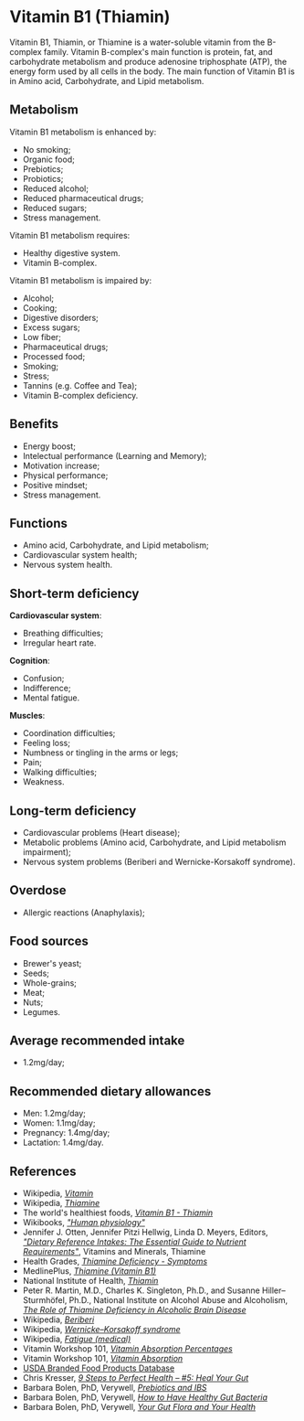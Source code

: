 # Vitamin B1 (Thiamin)
Vitamin B1, Thiamin, or Thiamine is a water-soluble vitamin from the B-complex family. Vitamin B-complex's main function is protein, fat, and carbohydrate metabolism and produce adenosine triphosphate (ATP), the energy form used by all cells in the body. The main function of Vitamin B1 is in Amino acid, Carbohydrate, and Lipid metabolism.

## Metabolism
Vitamin B1 metabolism is enhanced by:
- No smoking;
- Organic food;
- Prebiotics;
- Probiotics;
- Reduced alcohol;
- Reduced pharmaceutical drugs;
- Reduced sugars;
- Stress management.

Vitamin B1 metabolism requires:
- Healthy digestive system.
- Vitamin B-complex.

Vitamin B1 metabolism is impaired by:
- Alcohol;
- Cooking;
- Digestive disorders;
- Excess sugars;
- Low fiber;
- Pharmaceutical drugs;
- Processed food;
- Smoking;
- Stress;
- Tannins (e.g. Coffee and Tea);
- Vitamin B-complex deficiency.

## Benefits
- Energy boost;
- Intelectual performance (Learning and Memory);
- Motivation increase;
- Physical performance;
- Positive mindset;
- Stress management.

## Functions
- Amino acid, Carbohydrate, and Lipid metabolism;
- Cardiovascular system health;
- Nervous system health.

## Short-term deficiency
__Cardiovascular system__:
- Breathing difficulties;
- Irregular heart rate.

__Cognition__:
- Confusion;
- Indifference;
- Mental fatigue.

__Muscles__:
- Coordination difficulties;
- Feeling loss;
- Numbness or tingling in the arms or legs;
- Pain;
- Walking difficulties;
- Weakness.

## Long-term deficiency
- Cardiovascular problems (Heart disease);
- Metabolic problems (Amino acid, Carbohydrate, and Lipid metabolism impairment);
- Nervous system problems (Beriberi and Wernicke-Korsakoff syndrome).

## Overdose
- Allergic reactions (Anaphylaxis);

## Food sources
- Brewer's yeast;
- Seeds;
- Whole-grains;
- Meat;
- Nuts;
- Legumes.

## Average recommended intake
- 1.2mg/day;

## Recommended dietary allowances
- Men: 1.2mg/day;
- Women: 1.1mg/day;
- Pregnancy: 1.4mg/day;
- Lactation: 1.4mg/day.

## References
- Wikipedia, [_Vitamin_](https://en.wikipedia.org/wiki/Vitamin)
- Wikipedia, [_Thiamine_](https://en.wikipedia.org/wiki/Thiamine)
- The world's healthiest foods, [_Vitamin B1 - Thiamin_](http://www.whfoods.com/genpage.php?tname=nutrient&dbid=100)
- Wikibooks, [_"Human physiology"_](https://en.Wikibooks.org/wiki/Human_Physiology/Nutrition#Vitamins)
- Jennifer J. Otten, Jennifer Pitzi Hellwig, Linda D. Meyers, Editors, [_"Dietary Reference Intakes: The Essential Guide to Nutrient Requirements"_](https://www.amazon.com/Dietary-Reference-Intakes-Essential-Requirements/dp/0309157420), Vitamins and Minerals, Thiamine
- Health Grades, [_Thiamine Deficiency - Symptoms_](https://www.healthgrades.com/right-care/food-nutrition-and-diet/thiamine-deficiency--symptoms)
- MedlinePlus, [_Thiamine (Vitamin B1)_](https://medlineplus.gov/druginfo/natural/965.html)
- National Institute of Health, [_Thiamin_](https://ods.od.nih.gov/factsheets/Thiamin-HealthProfessional/)
- Peter R. Martin, M.D., Charles K. Singleton, Ph.D., and Susanne Hiller–Sturmhöfel, Ph.D., National Institute on Alcohol Abuse and Alcoholism, [_The Role of Thiamine Deficiency in Alcoholic Brain Disease_](https://pubs.niaaa.nih.gov/publications/arh27-2/134-142.htm)
- Wikipedia, [_Beriberi_](https://en.wikipedia.org/wiki/Beriberi)
- Wikipedia, [_Wernicke–Korsakoff syndrome_](https://en.wikipedia.org/wiki/Wernicke%E2%80%93Korsakoff_syndrome)
- Wikipedia, [_Fatigue (medical)_](https://en.wikipedia.org/wiki/Fatigue_(medical)#Mental_fatigue)
- Vitamin Workshop 101, [_Vitamin Absorption Percentages_](http://www.vitaminworkshop.com/vitamin-absorption/2010/5/7/vitamin-absorption-percentages.html)
- Vitamin Workshop 101, [_Vitamin Absorption_](http://www.vitaminworkshop.com/vitamin-absorption/2010/5/9/vitamin-absorption.html)
- [USDA Branded Food Products Database](https://ndb.nal.usda.gov/ndb/nutrients/report/nutrientsfrm?max=1000&offset=0&totCount=0&nutrient1=404&nutrient2=&nutrient3=&subset=0&sort=c&measureby=g)
- Chris Kresser, [_9 Steps to Perfect Health – #5: Heal Your Gut_](https://chriskresser.com/9-steps-to-perfect-health-5-heal-your-digestive-system)
- Barbara Bolen, PhD, Verywell, [_Prebiotics and IBS_](https://www.verywell.com/prebiotics-and-ibs-1944748)
- Barbara Bolen, PhD, Verywell, [_How to Have Healthy Gut Bacteria_](https://www.verywell.com/how-to-have-healthy-digestive-system-bacteria-1945326)
- Barbara Bolen, PhD, Verywell, [_Your Gut Flora and Your Health_](https://www.verywell.com/what-are-your-digestive-system-flora-1944914)